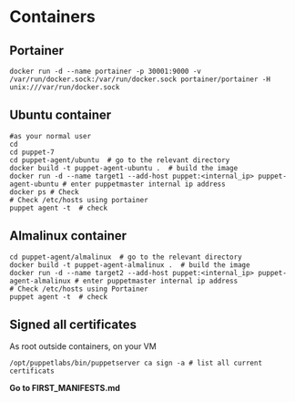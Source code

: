 # Containers


## Portainer
```shell
docker run -d --name portainer -p 30001:9000 -v /var/run/docker.sock:/var/run/docker.sock portainer/portainer -H unix:///var/run/docker.sock
```

## Ubuntu container
```shell
#as your normal user
cd 
cd puppet-7
cd puppet-agent/ubuntu  # go to the relevant directory
docker build -t puppet-agent-ubuntu .  # build the image
docker run -d --name target1 --add-host puppet:<internal_ip> puppet-agent-ubuntu # enter puppetmaster internal ip address 
docker ps # Check
# Check /etc/hosts using portainer
puppet agent -t  # check 
```

## Almalinux container
```shell
cd puppet-agent/almalinux  # go to the relevant directory
docker build -t puppet-agent-almalinux .  # build the image
docker run -d --name target2 --add-host puppet:<internal_ip> puppet-agent-almalinux # enter puppetmaster internal ip address 
# Check /etc/hosts using Portainer
puppet agent -t  # check 
```

## Signed all certificates
As root outside containers, on your VM
```shell
/opt/puppetlabs/bin/puppetserver ca sign -a # list all current certificats
```

**Go to FIRST_MANIFESTS.md**